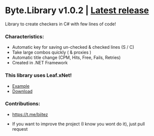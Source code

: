 # Byte.Library v1.0.2 | [Latest release](https://github.com/Biitez/ByteLib/releases/tag/Byte.Library)

Library to create checkers in C# with few lines of code!

### Characteristics:
- Automatic key for saving un-checked & checked lines (S / C)
- Take large combos quickly ( & proxies )
- Automatic title change (CPM, Hits, Free, Fails, Retries)
- Created in .NET Framework

### This library uses Leaf.xNet!

- [Example](https://github.com/Biitez/ByteLib/blob/master/Byte.Library.Example/Program.cs)
- [Download](https://github.com/Biitez/ByteLib/releases/tag/Byte.Library)


### Contributions:
- https://t.me/biitez

- If you want to improve the project (I know you wont do it), just pull request
